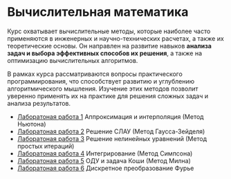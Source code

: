 Вычислительная математика
=====================

Курс охватывает вычислительные методы, которые наиболее часто применяются в инженерных и научно-технических расчетах, а также их теоретические основы. Он направлен на развитие навыков **анализа задач и выбора эффективных способов их решения**, а также на оптимизацию вычислительных алгоритмов.

В рамках курса рассматриваются вопросы практического программирования, что способствует развитию и углублению алгоритмического мышления. Изучение этих методов позволит уверенно применять их на практике для решения сложных задач и анализа результатов.

* [Лаборатоная работа 1](https://github.com/Ponomarenko-Alice/Computation-methods-ITMO/tree/master/src/main/java/lab1) Аппроксимация и интерполяция (Метод Ньютона)
* [Лаборатоная работа 2](https://github.com/Ponomarenko-Alice/Computation-methods-ITMO/tree/master/src/main/java/lab2) Решение СЛАУ (Метод Гаусса-Зейделя)
* [Лаборатоная работа 3](https://github.com/Ponomarenko-Alice/Computation-methods-ITMO/tree/master/src/main/java/lab3) Решение нелинейных уравнений (Метод простых итераций)
* [Лаборатоная работа 4](https://github.com/Ponomarenko-Alice/Computation-methods-ITMO/tree/master/src/main/java/lab4) Интегрирование (Метод Симпсона)
* [Лаборатоная работа 5](https://github.com/Ponomarenko-Alice/Computation-methods-ITMO/tree/master/src/main/java/lab5) ОДУ и задача Коши (Метод Милна)
* [Лаборатоная работа 6](https://github.com/Ponomarenko-Alice/Computation-methods-ITMO/tree/master/src/main/java/lab6) Дискретное преобразование Фурье
